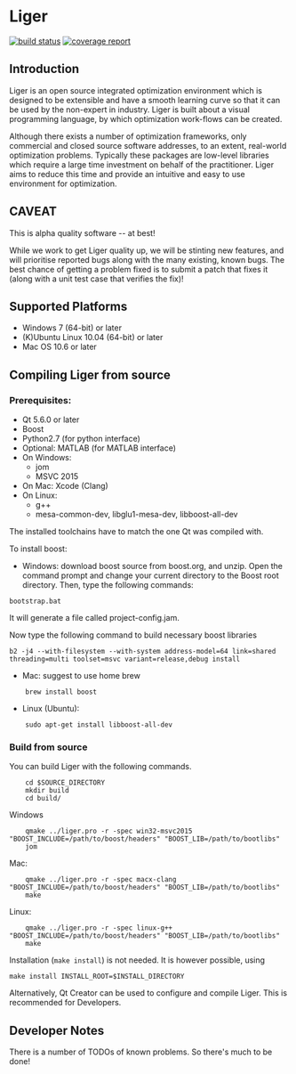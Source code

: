 # Liger

[![build status](http://ligerdev.sheffield.ac.uk/liger-development-team/liger/badges/develop/build.svg)](http://ligerdev.sheffield.ac.uk/liger-development-team/liger/commits/master) 
[![coverage report](http://ligerdev.sheffield.ac.uk/liger-development-team/liger/badges/develop/coverage.svg)](http://ligerdev.sheffield.ac.uk/liger-development-team/liger/commits/master)

## Introduction

Liger is an open source integrated optimization environment which is designed to be extensible and have a smooth learning curve so that it can be used by the non-expert in industry. Liger is built about a visual programming language, by which optimization work-flows can be created.

Although there exists a number of optimization frameworks, only commercial and closed source software addresses, to an extent, real-world optimization problems. Typically these packages are low-level libraries which require a large time investment on behalf of the practitioner. Liger aims to reduce this time and provide an intuitive and easy to use environment for optimization.

## CAVEAT

This is alpha quality software -- at best!  

While we work to get Liger quality up, we will be stinting new
features, and will prioritise reported bugs along with the many
existing, known bugs.  The best chance of getting a problem fixed is
to submit a patch that fixes it (along with a unit test case that
verifies the fix)!

## Supported Platforms

* Windows 7 (64-bit) or later
* (K)Ubuntu Linux 10.04 (64-bit) or later
* Mac OS 10.6 or later

## Compiling Liger from source

### Prerequisites:

   * Qt 5.6.0 or later
   * Boost 
   * Python2.7 (for python interface)
   * Optional: MATLAB (for MATLAB interface)
   * On Windows:
     - jom
     - MSVC 2015
   * On Mac: Xcode (Clang)
   * On Linux: 
     - g++
     - mesa-common-dev, libglu1-mesa-dev, libboost-all-dev

The installed toolchains have to match the one Qt was compiled with.

To install boost:
* Windows: download boost source from boost.org, and unzip. Open the command prompt and change your current directory to the Boost root directory. Then, type the following commands:
```
bootstrap.bat
```
It will generate a file called project-config.jam. 

Now type the following command to build necessary boost libraries 
```
b2 -j4 --with-filesystem --with-system address-model=64 link=shared threading=multi toolset=msvc variant=release,debug install
```

* Mac: suggest to use home brew
```
    brew install boost
```
* Linux (Ubuntu): 
```
    sudo apt-get install libboost-all-dev
```

### Build from source

You can build Liger with the following commands.
```
    cd $SOURCE_DIRECTORY
    mkdir build
    cd build/
```

Windows 
```
    qmake ../liger.pro -r -spec win32-msvc2015 "BOOST_INCLUDE=/path/to/boost/headers" "BOOST_LIB=/path/to/bootlibs"
    jom
```

Mac: 
```
    qmake ../liger.pro -r -spec macx-clang "BOOST_INCLUDE=/path/to/boost/headers" "BOOST_LIB=/path/to/bootlibs"
    make 
```

Linux: 
```
    qmake ../liger.pro -r -spec linux-g++ "BOOST_INCLUDE=/path/to/boost/headers" "BOOST_LIB=/path/to/bootlibs"
    make 
```

Installation (```make install```) is not needed. It is however possible, using

``` 
make install INSTALL_ROOT=$INSTALL_DIRECTORY 
```

Alternatively, Qt Creator can be used to configure and compile Liger. This 
is recommended for Developers.

## Developer Notes

There is a number of TODOs of known problems. So there's much to be done!
